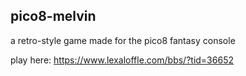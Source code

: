 ## pico8-melvin
a retro-style game made for the pico8 fantasy console

play here: https://www.lexaloffle.com/bbs/?tid=36652
